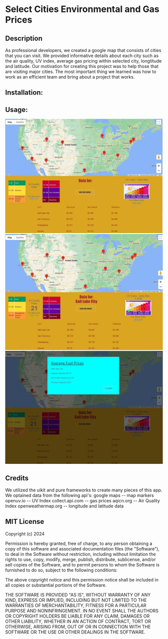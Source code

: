 # Select Cities Environmental and Gas Prices

## Description

As professional developers, we created a google map that consists of cities that you can visit. We provided informative details about each city such as the air quality, UV index, average gas pricing within selected city, longtitude and latitude. Our motivation for creating this project was to help those that are visiting major cities. The most important thing we learned was how to work as an efficient team and bring about a project that works.


## Installation:


## Usage:
 ![Initial page](assets/images/screenshot.jpg)
 ![With city picked](assets/images/screenshot_picked.jpg)
 ![With gas price search](assets/images/screenshot_gas.jpg)


## Credits
We utilized the uikit and pure frameworks to create many pieces of this app.  
We optained data from the following api's:
 google maps -- map markers
 openuv.io -- UV Index
 collect.api.com -- gas prices
 aqicn.org -- Air Quality Index
 openweathermap.org -- longitude and latitude data

## MIT License

Copyright (c) 2024

Permission is hereby granted, free of charge, to any person obtaining a copy
of this software and associated documentation files (the "Software"), to deal
in the Software without restriction, including without limitation the rights
to use, copy, modify, merge, publish, distribute, sublicense, and/or sell
copies of the Software, and to permit persons to whom the Software is
furnished to do so, subject to the following conditions:

The above copyright notice and this permission notice shall be included in all
copies or substantial portions of the Software.

THE SOFTWARE IS PROVIDED "AS IS", WITHOUT WARRANTY OF ANY KIND, EXPRESS OR
IMPLIED, INCLUDING BUT NOT LIMITED TO THE WARRANTIES OF MERCHANTABILITY,
FITNESS FOR A PARTICULAR PURPOSE AND NONINFRINGEMENT. IN NO EVENT SHALL THE
AUTHORS OR COPYRIGHT HOLDERS BE LIABLE FOR ANY CLAIM, DAMAGES OR OTHER
LIABILITY, WHETHER IN AN ACTION OF CONTRACT, TORT OR OTHERWISE, ARISING FROM,
OUT OF OR IN CONNECTION WITH THE SOFTWARE OR THE USE OR OTHER DEALINGS IN THE
SOFTWARE.
